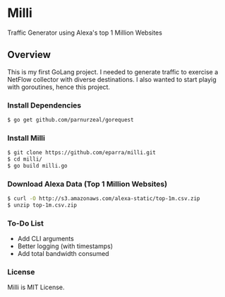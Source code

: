 # Milli
Traffic Generator using Alexa's top 1 Million Websites

## Overview

This is my first GoLang project.  I needed to generate traffic to exercise a NetFlow collector with diverse destinations.  I also wanted to start playig with goroutines, hence this project.   

### Install Dependencies 

```bash
$ go get github.com/parnurzeal/gorequest
```

### Install Milli

```bash
$ git clone https://github.com/eparra/milli.git
$ cd milli/
$ go build milli.go
```

### Download Alexa Data (Top 1 Million Websites)
```bash
$ curl -O http://s3.amazonaws.com/alexa-static/top-1m.csv.zip
$ unzip top-1m.csv.zip 
```

### To-Do List

* Add CLI arguments
* Better logging (with timestamps)
* Add total bandwidth consumed

### License

Milli is MIT License.

